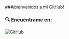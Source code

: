 ###¡bienvenidos a mi GitHub!
### 🔍 Encuéntrame en:
[![GitHub](https://img.shields.io/badge/GitHub-181717?style=flat-square&logo=github&logoColor=red)](https://github.com/tuusuario)
